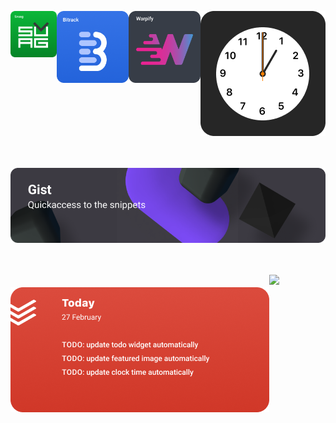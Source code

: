 <p style="align:center">

<p style="display:flex;justify-content:center" class="row">
<a target="_blank" href="http://svuag.com/">
	<img align="center;" style="vertical-align:top margin:20px 0" width="320" src="images/svuag.png" />
</a>
<a target="_blank" href="http://bitrack.io/">
	<img align="center;" style="vertical-align:top margin:20px 20px" width="500" src="images/bitrack.png" />
</a>
<a target="_blank" href="http://warpify.io/">
	<img align="center;" style="vertical-align:top margin:20px 20px" width="500" src="images/warpify.png" />
</a>
<img align="center;" style="vertical-align:top margin:20px 20px" width="500" src="images/clock.png" />
</p>
<br />

<p style="display:flex;justify-content:center; margin-top: 20px;" class="row">
<a target="_blank" href="https://gist.github.com/zk-g/">
	<img align="center" style="vertical-align:top margin:20px 0" width="830" src="images/gists.png" />
</a>
</p>
<br />

<p style="display:flex;justify-content:center; margin-top: 20px;" class="row">
<img align="center;" style="margin: 20px 0;"  width="485" src="images/todoist.png" />
<img align="center;" style="vertical-align:top margin:20px 20px" width="335" src="images/featuredphoto.png" />
</p>

</p>
